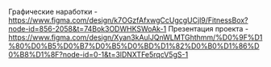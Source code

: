 Графические наработки - https://www.figma.com/design/k7OGzfAfxwgCcUgcgUCjl9/FitnessBox?node-id=856-2058&t=74Bok3ODWHKSWoAk-1
Презентация проекта - https://www.figma.com/design/Xyan3kAulJQnWLMTGhthmm/%D0%9F%D1%80%D0%B5%D0%B7%D0%B5%D0%BD%D1%82%D0%B0%D1%86%D0%B8%D1%8F?node-id=0-1&t=3lDNXTFe5rqcV5gS-1

